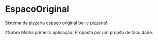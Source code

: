 # EspacoOriginal
Sistema da pizzaria espaço original bar e pizzaria!

#Sobre
Minha primeira aplicação.
Proposta por um projeto de faculdade.
